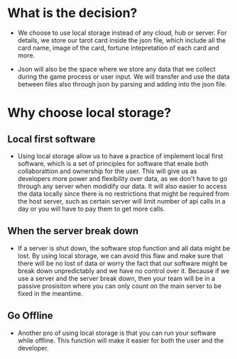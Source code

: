 # What is the decision?

- We choose to use local storage instead of any cloud, hub or server. For details, we store our tarot card inside the json file, which include all the card name, image of the card, fortune intepretation of each card and more. 

- Json will also be the space where we store any data that we collect during the game process or user input. We will transfer and use the data between files also through json by parsing and adding into the json file. 

# Why choose local storage?

## Local first software
- Using local storage allow us to have a practice of implement local first software, which is a set of principles for software that enale both collaborattion and ownership for the user. This will give us as developers more power and flexibility over data, as we don't have to go through any server when modidify our data. It will also easier to access the data locally since there is no restrictions that might be required from the host server, such as certain server will limit number of api calls in a day or you will have to pay them to get more calls. 

## When the server break down
- If a server is shut down, the software stop function and all data might be lost. By using local storage, we can avoid this flaw and make sure that there will be no lost of data or worry the fact that our software might be break down unpredictably and we have no control over it. Because if we use a server and the server break down, then your team will be in a passive prosisiton where you can only count on the main server to be fixed in the meantime. 

## Go Offline
- Another pro of using local storage is that you can run your software while offline. This function will make it easier for both the user and the developer. 

